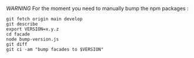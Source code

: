 *WARNING* For the moment you need to manually bump the npm packages :

    git fetch origin main develop
    git describe
    export VERSION=x.y.z
    cd facade
    node bump-version.js
    git diff
    git ci -am "bump facades to $VERSION"
